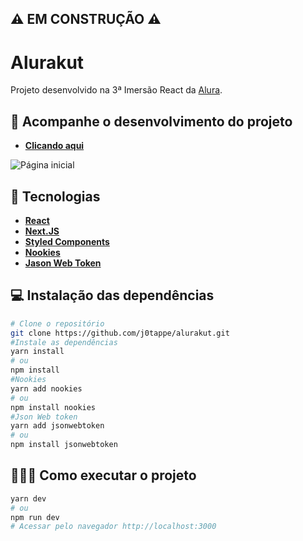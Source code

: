 ## ⚠️ EM CONSTRUÇÃO ⚠️

# Alurakut 

Projeto desenvolvido na 3ª Imersão React da [Alura](https://www.alura.com.br/).

## 🧩 Acompanhe o desenvolvimento do projeto

- **[Clicando aqui](https://alurakut-j0tappe.vercel.app/)**

![Página inicial](https://user-images.githubusercontent.com/31297561/126018793-7cdb07a7-f6de-4746-bfb8-d8866ee83294.png)


## 🚀 Tecnologias
 - **[React](https://reactjs.org)**
 - **[Next.JS](https://nextjs.org/)**
 - **[Styled Components](https://styled-components.com/)**
 - **[Nookies](https://www.npmjs.com/package/nookies)**
 - **[Jason Web Token](https://www.npmjs.com/package/jsonwebtoken)**


## 💻 Instalação das dependências
```bash
# Clone o repositório
git clone https://github.com/j0tappe/alurakut.git
#Instale as dependências
yarn install
# ou
npm install
#Nookies
yarn add nookies
# ou
npm install nookies
#Json Web token
yarn add jsonwebtoken
# ou
npm install jsonwebtoken
```

## 👨🏻‍💻 Como executar o projeto

```bash
yarn dev
# ou
npm run dev
# Acessar pelo navegador http://localhost:3000
```
